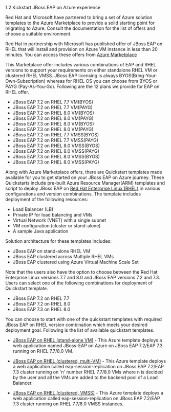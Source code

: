 1.2 Kickstart JBoss EAP on Azure experience

Red Hat and Microsoft have partnered to bring a set of Azure solution templates to the Azure Marketplace to provide a solid starting point for migrating to Azure. Consult the documentation for the list of offers and choose a suitable environment.

Red Hat in partnership with Microsoft has published offer of JBoss EAP on RHEL that will install and provision on Azure VM instance in less than 20 minutes. You can access these offers from [Azure Marketplace](https://azuremarketplace.microsoft.com/)

This Marketplace offer includes various combinations of EAP and RHEL versions to support your requirements on either standalone RHEL VM or clustered RHEL VMSS. JBoss EAP licensing is always BYOS(Bring-Your-Own-Subscription) whereas for RHEL OS you can choose from BYOS or PAYG (Pay-As-You-Go). Following are the 12 plans we provide for EAP on RHEL offer.

* JBoss EAP 7.2 on RHEL 7.7 VM(BYOS)
* JBoss EAP 7.2 on RHEL 7.7 VM(PAYG)
* JBoss EAP 7.2 on RHEL 8.0 VM(BYOS)
* JBoss EAP 7.2 on RHEL 8.0 VM(PAYG)
* JBoss EAP 7.3 on RHEL 8.0 VM(BYOS)
* JBoss EAP 7.3 on RHEL 8.0 VM(PAYG)
* JBoss EAP 7.2 on RHEL 7.7 VMSS(BYOS)
* JBoss EAP 7.2 on RHEL 7.7 VMSS(PAYG)
* JBoss EAP 7.2 on RHEL 8.0 VMSS(BYOS)
* JBoss EAP 7.2 on RHEL 8.0 VMSS(PAYG)
* JBoss EAP 7.3 on RHEL 8.0 VMSS(BYOS)
* JBoss EAP 7.3 on RHEL 8.0 VMSS(PAYG)

Along with Azure Marketplace offers, there are Quickstart templates made available for you to get started on your JBoss EAP on Azure journey. These Quickstarts include pre-built Azure Resource Manager(ARM) templates and script to deploy JBoss EAP on [Red Hat Enterprise Linux (RHEL)](https://www.redhat.com/en/technologies/linux-platforms/enterprise-linux) in various configurations and version combinations. The template includes deployment of the following resources:

* Load Balancer (LB)
* Private IP for load balancing and VMs
* Virtual Network (VNET) with a single subnet
* VM configuration (cluster or stand-alone)
* A sample Java application

Solution architecture for these templates includes:

* JBoss EAP on stand-alone RHEL VM
* JBoss EAP clustered across Multiple RHEL VMs
* JBoss EAP clustered using Azure Virtual Machine Scale Set

Note that the users also have the option to choose between the Red Hat Enterprise Linux versions 7.7 and 8.0 and JBoss EAP versions 7.2 and 7.3. Users can select one of the following combinations for deployment of Quickstart template.

- JBoss EAP 7.2 on RHEL 7.7
- JBoss EAP 7.2 on RHEL 8.0
- JBoss EAP 7.3 on RHEL 8.0

You can choose to start with one of the quickstart templates with required JBoss EAP on RHEL version combination which meets your desired deployment goal. Following is the list of available quickstart templates.

* <a href="https://github.com/Azure/azure-quickstart-templates/tree/master/jboss-eap-standalone-rhel" target="_blank"> JBoss EAP on RHEL (stand-alone VM)</a> - This Azure template deploys a web application named JBoss-EAP on Azure on JBoss EAP 7.2/EAP 7.3 running on RHEL 7.7/8.0 VM.

* <a href="https://github.com/Azure/azure-quickstart-templates/tree/master/jboss-eap-clustered-multivm-rhel" target="_blank"> JBoss EAP on RHEL (clustered, multi-VM)</a> - This Azure template deploys a web application called eap-session-replication on JBoss EAP 7.2/EAP 7.3 cluster running on 'n' number RHEL 7.7/8.0 VMs where n is decided by the user and all the VMs are added to the backend pool of a Load Balancer.

* <a href="https://github.com/Azure/azure-quickstart-templates/tree/master/jboss-eap-clustered-vmss-rhel" target="_blank"> JBoss EAP on RHEL (clustered, VMSS)</a> - This Azure template deploys a web application called eap-session-replication on JBoss EAP 7.2/EAP 7.3 cluster running on RHEL 7.7/8.0 VMSS instances.